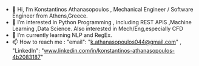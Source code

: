 - 👋 Hi, I’m Konstantinos Athanasopoulos , Mechanical Engineer / Software Engineer from Athens,Greece.
- 👀 I’m interested in Python Programming , including REST APIS ,Machine Learning ,Data Science. Also interested in Mech/Eng,especially CFD 
- 🌱 I’m currently learning NLP and RegEx.
- 📫 How to reach me : "email": "k.athanasopoulos044@gmail.com" , "LinkedIn": "www.linkedin.com/in/konstantinos-athanasopoulos-4b2083187"


<!---
kdrosxo/kdrosxo is a ✨ special ✨ repository because its `README.md` (this file) appears on your GitHub profile.
You can click the Preview link to take a look at your changes.
--->
